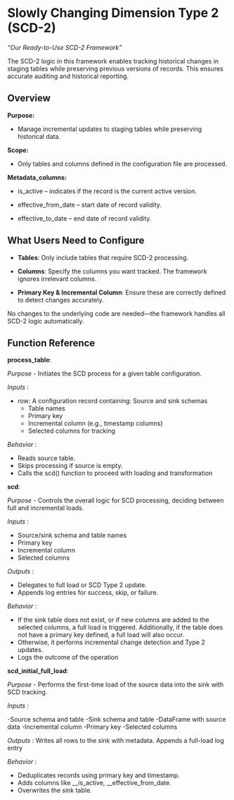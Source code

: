 # Slowly Changing Dimension Type 2 (SCD-2)
<p align="center">
  
</p>

*“Our Ready-to-Use SCD-2 Framework”*

The SCD-2 logic in this framework enables tracking historical changes in staging tables while preserving previous versions of records. This ensures accurate auditing and historical reporting.

## Overview

**Purpose:**
- Manage incremental updates to staging tables while preserving historical data.

**Scope:**
- Only tables and columns defined in the configuration file are processed.

**Metadata_columns:**

- is_active – indicates if the record is the current active version.

- effective_from_date – start date of record validity.

- effective_to_date – end date of record validity.

## What Users Need to Configure
- **Tables**: Only include tables that require SCD-2 processing.

- **Columns**: Specify the columns you want tracked. The framework ignores irrelevant columns.

- **Primary Key & Incremental Column**: Ensure these are correctly defined to detect changes accurately.

No changes to the underlying code are needed—the framework handles all SCD-2 logic automatically.


## Function Reference
**process_table**:

*Purpose* - Initiates the SCD process for a given table configuration.

*Inputs* :

- row: A configuration record containing: Source and sink schemas 
  - Table names 
  - Primary key 
  - Incremental column (e.g., timestamp columns) 
  - Selected columns for tracking
 
*Behavior* :

- Reads source table. 
- Skips processing if source is empty. 
- Calls the scd() function to proceed with loading and transformation


**scd**:

*Purpose* - Controls the overall logic for SCD processing, deciding between full and incremental loads.

*Inputs* :

- Source/sink schema and table names 
- Primary key 
- Incremental column 
- Selected columns

*Outputs* : 

- Delegates to full load or SCD Type 2 update. 
- Appends log entries for success, skip, or failure. 


*Behavior* :


- If the sink table does not exist, or if new columns are added to the selected columns, a full load is triggered. Additionally, if the table does not have a primary key defined, a full load will also occur.
- Otherwise, it performs incremental change detection and Type 2 updates. 
- Logs the outcome of the operation



**scd_initial_full_load**:

*Purpose* -  Performs the first-time load of the source data into the sink with SCD tracking.

*Inputs* :

-Source schema and table 
-Sink schema and table 
-DataFrame with source data 
-Incremental column 
-Primary key 
-Selected columns 

*Outputs* : 
Writes all rows to the sink with metadata. 
Appends a full-load log entry

*Behavior* :


- Deduplicates records using primary key and timestamp. 
- Adds columns like __is_active, __effective_from_date.  
- Overwrites the sink table. 

